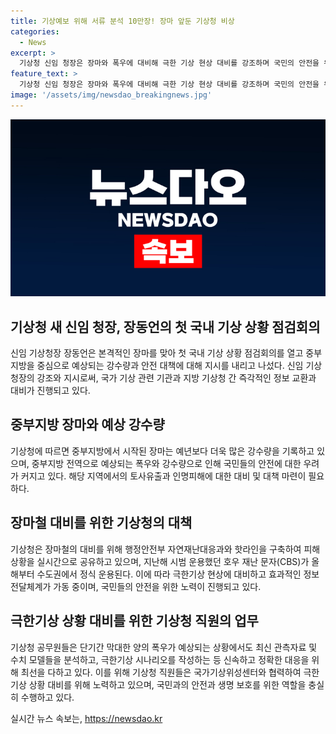 ```yaml
---
title: 기상예보 위해 서류 분석 10만장! 장마 앞둔 기상청 비상
categories:
  - News
excerpt: >
  기상청 신임 청장은 장마와 폭우에 대비해 극한 기상 현상 대비를 강조하며 국민의 안전을 위해 최선을 다할 것을 약속했다. 중부지방에 대규모 비가 예상되는 가운데, 기상청은 비상 대비태세를 갖추고 있는데, 이번 장마는 평소와는 다르게 예측하기 어려운 상황으로, 다양한 모델과 기술을 활용하여 예보를 신뢰성 있게 제공하기 위해 힘쓰고 있다. 클릭하면 극한기상에 대한 대비와 국민의 안전을 위해 애쓰는 기상청의 모습을 만나보세요.
feature_text: >
  기상청 신임 청장은 장마와 폭우에 대비해 극한 기상 현상 대비를 강조하며 국민의 안전을 위해 최선을 다할 것을 약속했다. 중부지방에 대규모 비가 예상되는 가운데, 기상청은 비상 대비태세를 갖추고 있는데, 이번 장마는 평소와는 다르게 예측하기 어려운 상황으로, 다양한 모델과 기술을 활용하여 예보를 신뢰성 있게 제공하기 위해 힘쓰고 있다. 클릭하면 극한기상에 대한 대비와 국민의 안전을 위해 애쓰는 기상청의 모습을 만나보세요.
image: '/assets/img/newsdao_breakingnews.jpg'
---
```


<p><img src="/assets/img/newsdao_breakingnews.jpg" alt="cryptoinkorea 속보" /></p>

<h2 data-ke-size="size26">기상청 새 신임 청장, 장동언의 첫 국내 기상 상황 점검회의</h2>

<p data-ke-size="size16">신임 기상청장 장동언은 본격적인 장마를 맞아 첫 국내 기상 상황 점검회의를 열고 중부지방을 중심으로 예상되는 강수량과 안전 대책에 대해 지시를 내리고 나섰다. 신임 기상청장의 강조와 지시로써, 국가 기상 관련 기관과 지방 기상청 간 즉각적인 정보 교환과 대비가 진행되고 있다.</p>

<h2 data-ke-size="size26">중부지방 장마와 예상 강수량</h2>

<p data-ke-size="size16">기상청에 따르면 중부지방에서 시작된 장마는 예년보다 더욱 많은 강수량을 기록하고 있으며, 중부지방 전역으로 예상되는 폭우와 강수량으로 인해 국민들의 안전에 대한 우려가 커지고 있다. 해당 지역에서의 토사유출과 인명피해에 대한 대비 및 대책 마련이 필요하다.</p>

<h2 data-ke-size="size26">장마철 대비를 위한 기상청의 대책</h2>

<p data-ke-size="size16">기상청은 장마철의 대비를 위해 행정안전부 자연재난대응과와 핫라인을 구축하여 피해 상황을 실시간으로 공유하고 있으며, 지난해 시범 운용했던 호우 재난 문자(CBS)가 올해부터 수도권에서 정식 운용된다. 이에 따라 극한기상 현상에 대비하고 효과적인 정보 전달체계가 가동 중이며, 국민들의 안전을 위한 노력이 진행되고 있다.</p>

<h2 data-ke-size="size26">극한기상 상황 대비를 위한 기상청 직원의 업무</h2>

<p data-ke-size="size16">기상청 공무원들은 단기간 막대한 양의 폭우가 예상되는 상황에서도 최신 관측자료 및 수치 모델들을 분석하고, 극한기상 시나리오를 작성하는 등 신속하고 정확한 대응을 위해 최선을 다하고 있다. 이를 위해 기상청 직원들은 국가기상위성센터와 협력하여 극한기상 상황 대비를 위해 노력하고 있으며, 국민과의 안전과 생명 보호를 위한 역할을 충실히 수행하고 있다.</p>
실시간 뉴스 속보는, <a href="https://newsdao.kr" rel="dofollow">https://newsdao.kr</a>


